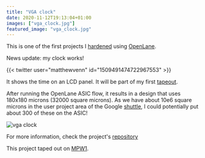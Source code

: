 ```yaml
---
title: "VGA clock"
date: 2020-11-12T19:13:04+01:00
images: ["vga_clock.jpg"]
featured_image: "vga_clock.jpg"
---
```


This is one of the first projects I [hardened](/terminology/harden) using [OpenLane](/terminology/openlane).

News update: my clock works!

{{< twitter user="matthewvenn" id="1509491474722967553" >}}

It shows the time on an LCD panel. It will be part of my first [tapeout](/terminology/tapeout).

After running the OpenLane ASIC flow, it results in a design that uses 180x180 microns (32000 square microns).
As we have about 10e6 square microns in the user project area of the Google [shuttle](/terminology/shuttle), I could potentially put about 300 of these on the ASIC!

![vga clock](/vga_clock.jpg)

For more information, check the project's [repository](https://github.com/mattvenn/vga-clock)

This project taped out on [MPW1](/post/asic_submitted).
